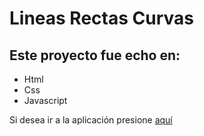 # Lineas Rectas Curvas

## Este proyecto fue echo en:
* Html
* Css
* Javascript

Si desea ir a la aplicación presione [aquí](https://cookiespex.github.io/Lineas-Rectas-Curvas/)
